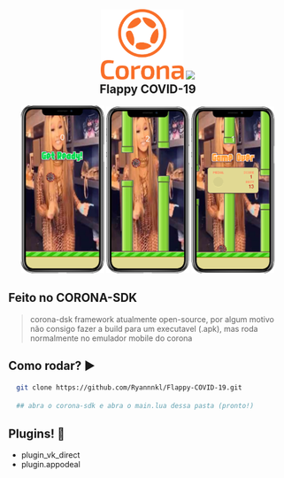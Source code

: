 <h2 align="center">
  <img src="./screenshots/coronalogo.png" width="150">
  <img src="https://img.icons8.com/color/150/000000/coronavirus.png"/>
  <br/>
  <b>Flappy COVID-19</b>
</h2>

<p align="center">
  <img src="./screenshots/splash1.png" width="150"/>
  <img src="./screenshots/splash0.png" width="150"/>
  <img src="./screenshots/splash2.png" width="150"/>
</p>

## Feito no CORONA-SDK

> corona-dsk framework atualmente open-source, por algum motivo não consigo fazer a build para um executavel (.apk), mas roda normalmente no emulador mobile do corona

## Como rodar? :arrow_forward:

```bash
  git clone https://github.com/Ryannnkl/Flappy-COVID-19.git

  ## abra o corona-sdk e abra o main.lua dessa pasta (pronto!)
```

## Plugins! :triangular_flag_on_post:

- plugin_vk_direct
- plugin.appodeal
